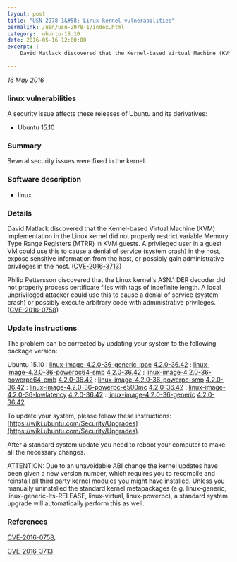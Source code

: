 ```yaml
---
layout: post
title: "USN-2978-1&#58; Linux kernel vulnerabilities"
permalink: /usn/usn-2978-1/index.html
category:  ubuntu-15.10
date: 2016-05-16 12:00:00
excerpt: |
    David Matlack discovered that the Kernel-based Virtual Machine (KVM) implementation in the Linux kernel did not properly restrict variable Memory Type Range Registers (MTRR) in KVM guests. A privileged user in a guest VM could use this to cause a denial of service (system crash) in the host, expose sensitive information from the host, or possibly gain administrative privileges in the host. ([CVE-2016-3713](http://people.ubuntu.com/~ubuntu-security/cve/CVE-2016-3713))
    
--- 
```

 
 

*16 May 2016*

### linux vulnerabilities

A security issue affects these releases of Ubuntu and its derivatives:

* Ubuntu 15.10

### Summary

Several security issues were fixed in the kernel. 

### Software description

* linux 

### Details

David Matlack discovered that the Kernel-based Virtual Machine (KVM) implementation in the Linux kernel did not properly restrict variable Memory Type Range Registers (MTRR) in KVM guests. A privileged user in a guest VM could use this to cause a denial of service (system crash) in the host, expose sensitive information from the host, or possibly gain administrative privileges in the host. ([CVE-2016-3713](http://people.ubuntu.com/~ubuntu-security/cve/CVE-2016-3713))

Philip Pettersson discovered that the Linux kernel&#39;s ASN.1 DER decoder did not properly process certificate files with tags of indefinite length. A local unprivileged attacker could use this to cause a denial of service (system crash) or possibly execute arbitrary code with administrative privileges. ([CVE-2016-0758](http://people.ubuntu.com/~ubuntu-security/cve/CVE-2016-0758)) 

### Update instructions

The problem can be corrected by updating your system to the following package version:

Ubuntu 15.10
 : [linux-image-4.2.0-36-generic-lpae](https://launchpad.net/ubuntu/+source/linux) <span> [4.2.0-36.42](https://launchpad.net/ubuntu/+source/linux/4.2.0-36.42) </span> 
 : [linux-image-4.2.0-36-powerpc64-smp](https://launchpad.net/ubuntu/+source/linux) <span> [4.2.0-36.42](https://launchpad.net/ubuntu/+source/linux/4.2.0-36.42) </span> 
 : [linux-image-4.2.0-36-powerpc64-emb](https://launchpad.net/ubuntu/+source/linux) <span> [4.2.0-36.42](https://launchpad.net/ubuntu/+source/linux/4.2.0-36.42) </span> 
 : [linux-image-4.2.0-36-powerpc-smp](https://launchpad.net/ubuntu/+source/linux) <span> [4.2.0-36.42](https://launchpad.net/ubuntu/+source/linux/4.2.0-36.42) </span> 
 : [linux-image-4.2.0-36-powerpc-e500mc](https://launchpad.net/ubuntu/+source/linux) <span> [4.2.0-36.42](https://launchpad.net/ubuntu/+source/linux/4.2.0-36.42) </span> 
 : [linux-image-4.2.0-36-lowlatency](https://launchpad.net/ubuntu/+source/linux) <span> [4.2.0-36.42](https://launchpad.net/ubuntu/+source/linux/4.2.0-36.42) </span> 
 : [linux-image-4.2.0-36-generic](https://launchpad.net/ubuntu/+source/linux) <span> [4.2.0-36.42](https://launchpad.net/ubuntu/+source/linux/4.2.0-36.42) </span> 

To update your system, please follow these instructions: [https://wiki.ubuntu.com/Security/Upgrades](https://wiki.ubuntu.com/Security/Upgrades).

After a standard system update you need to reboot your computer to make all the necessary changes.

ATTENTION: Due to an unavoidable ABI change the kernel updates have been given a new version number, which requires you to recompile and reinstall all third party kernel modules you might have installed. Unless you manually uninstalled the standard kernel metapackages (e.g. linux-generic, linux-generic-lts-RELEASE, linux-virtual, linux-powerpc), a standard system upgrade will automatically perform this as well. 

### References

 
 [CVE-2016-0758](http://people.ubuntu.com/~ubuntu-security/cve/CVE-2016-0758), 

 [CVE-2016-3713](http://people.ubuntu.com/~ubuntu-security/cve/CVE-2016-3713)
 

